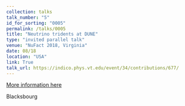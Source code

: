 ```yaml
---
collection: talks
talk_number: "5"
id_for_sorting: "0005"
permalink: /talks/0005
title: "Neutrino tridents at DUNE" 
type: "invited parallel talk"
venue: "NuFact 2018, Virginia"
date: 08/18
location: "USA"
link: True 
talk_url: https://indico.phys.vt.edu/event/34/contributions/677/ 
---
```


[More information here](https://indico.phys.vt.edu/event/34/contributions/677/)

Blacksbourg
